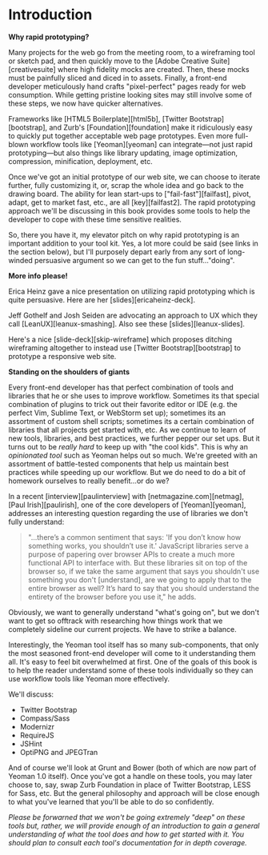 

# Introduction

**Why rapid prototyping?**

Many projects for the web go from the meeting room, to a wireframing tool or sketch pad, and then quickly move to the [Adobe Creative Suite][creativesuite] where high fidelity mocks are created. Then, these mocks must be painfully sliced and diced in to assets. Finally, a front-end developer meticulously hand crafts "pixel-perfect" pages ready for web consumption. While getting pristine looking sites may still involve some of these steps, we now have quicker alternatives.

Frameworks like [HTML5 Boilerplate][html5b], [Twitter Bootstrap][bootstrap], and Zurb's [Foundation][foundation] make it ridiculously easy to quickly put together acceptable web page prototypes. Even more full-blown workflow tools like [Yeoman][yeoman] can integrate—not just rapid prototyping—but also things like library updating, image optimization, compression, minification, deployment, etc.



Once we've got an initial prototype of our web site, we can choose to iterate further, fully customizing it, or, scrap the whole idea and go back to the drawing board. The ability for lean start-ups to ["fail-fast"][failfast], pivot, adapt, get to market fast, etc., are all [key][failfast2]. The rapid prototyping approach we'll be discussing in this book provides some tools to help the developer to cope with these time sensitive realities.

So, there you have it, my elevator pitch on why rapid prototyping is an important addition to your tool kit. Yes, a lot more could be said (see links in the section below), but I'll purposely depart early from any sort of long-winded persuasive argument so we can get to the fun stuff..."doing".

**More info please!**

Erica Heinz gave a nice presentation on utilizing rapid prototyping which is quite persuasive. Here are her [slides][ericaheinz-deck].

Jeff Gothelf and Josh Seiden are advocating an approach to UX which they call [LeanUX][leanux-smashing]. Also see these [slides][leanux-slides].

Here's a nice [slide-deck][skip-wireframe] which proposes ditching wireframing altogether to instead use [Twitter Bootstrap][bootstrap] to prototype a responsive web site.

**Standing on the shoulders of giants**

Every front-end developer has that perfect combination of tools and libraries that he or she uses to improve workflow. Sometimes its that special combination of plugins to trick out their favorite editor or IDE (e.g. the perfect Vim, Sublime Text, or WebStorm set up); sometimes its an assortment of custom shell scripts; sometimes its a certain combination of libraries that all projects get started with, etc. As we continue to learn of new tools, libraries, and best practices, we further pepper our set ups. But it turns out to be _really hard_ to keep up with "the cool kids". This is why an _opinionated tool_ such as Yeoman helps out so much. We're greeted with an assortment of battle-tested components that help us maintain best practices while speeding up our workflow. But we do need to do a bit of homework ourselves to really benefit...or do we?

In a recent [interview][paulinterview] with [netmagazine.com][netmag], [Paul Irish][paulirish], one of the core developers of [Yeoman][yeoman], addresses an interesting question regarding the use of libraries we don't fully understand:

> "...there’s a common sentiment that says: 'If you don’t know how something works, you shouldn’t use it.' JavaScript libraries serve a purpose of papering over browser APIs to create a much more functional API to interface with. But these libraries sit on top of the browser so, if we take the same argument that says you shouldn't use something you don't [understand], are we going to apply that to the entire browser as well? It’s hard to say that you should understand the entirety of the browser before you use it," he adds.

Obviously, we want to generally understand "what's going on", but we don't want to get so offtrack with researching how things work that we completely sideline our current projects. We have to strike a balance.

Interestingly, the Yeoman tool itself has so many sub-components, that only the most seasoned front-end developer will come to it understanding them all. It's easy to feel bit overwhelmed at first. One of the goals of this book is to help the reader understand some of these tools individually so they can use workflow tools like Yeoman more effectively.

We'll discuss:

* Twitter Bootstrap
* Compass/Sass
* Modernizr
* RequireJS
* JSHint
* OptiPNG and JPEGTran

And of course we'll look at Grunt and Bower (both of which are now part of Yeoman 1.0 itself). Once you've got a handle on these tools, you may later choose to, say, swap Zurb Foundation in place of Twitter Bootstrap, LESS for Sass, etc. But the general philosophy and approach will be close enough to what you've learned that you'll be able to do so confidently.

_Please be forwarned that we won't be going extremely "deep" on these tools but, rather, we will provide enough of an introduction to gain a general understanding of what the tool does and how to get started with it. You should plan to consult each tool's documentation for in depth coverage._
